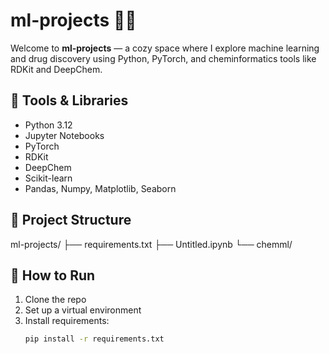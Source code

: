 # ml-projects 🧠🧪

Welcome to **ml-projects** — a cozy space where I explore machine learning and drug discovery using Python, PyTorch, and cheminformatics tools like RDKit and DeepChem.

## 🧰 Tools & Libraries

- Python 3.12
- Jupyter Notebooks
- PyTorch
- RDKit
- DeepChem
- Scikit-learn
- Pandas, Numpy, Matplotlib, Seaborn

## 📂 Project Structure
ml-projects/
├── requirements.txt
├── Untitled.ipynb
└── chemml/         
## 🚀 How to Run

1. Clone the repo  
2. Set up a virtual environment  
3. Install requirements:
   ```bash
   pip install -r requirements.txt
   

